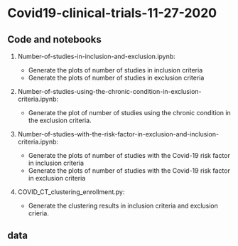 # Covid19-clinical-trials-11-27-2020

## Code and notebooks
   1. Number-of-studies-in-inclusion-and-exclusion.ipynb: 
      - Generate the plots of number of studies in inclusion criteria 
      - Generate the plots of number of studies in exclusion criteria
      
   2. Number-of-studies-using-the-chronic-condition-in-exclusion-criteria.ipynb: 
      - Generate the plot of number of studies using the chronic condition in the exclusion criteria.

   3. Number-of-studies-with-the-risk-factor-in-exclusion-and-inclusion-criteria.ipynb:
      - Generate the plots of number of studies with the Covid-19 risk factor in inclusion criteria
      - Generate the plots of number of studies with the Covid-19 risk factor in exclusion criteria
   
   4. COVID_CT_clustering_enrollment.py:
      - Generate the clustering results in inclusion criteria and exclusion crieria.


## data
